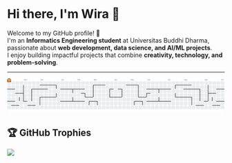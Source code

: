 # Hi there, I'm Wira 👋

Welcome to my GitHub profile! 🚀  
I'm an **Informatics Engineering student** at Universitas Buddhi Dharma, passionate about **web development, data science, and AI/ML projects**.  
I enjoy building impactful projects that combine **creativity, technology, and problem-solving**.  

---

<picture>
  <source media="(prefers-color-scheme: dark)" srcset="https://raw.githubusercontent.com/Pannavira/Pannavira/output/pacman-contribution-graph-dark.svg">
  <source media="(prefers-color-scheme: light)" srcset="https://raw.githubusercontent.com/Pannavira/Pannavira/output/pacman-contribution-graph.svg">
  <img alt="pacman contribution graph" src="https://raw.githubusercontent.com/Pannavira/Pannavira/output/pacman-contribution-graph.svg">
</picture>




## 🏆 GitHub Trophies
![](https://github-profile-trophy.vercel.app/?username=Pannavira&theme=radical&no-frame=false&no-bg=false&margin-w=4)

<!-- Proudly created with GPRM ( https://gprm.itsvg.in ) -->
<!--
**Pannavira/Pannavira** is a ✨ _special_ ✨ repository because its `README.md` (this file) appears on your GitHub profile.

Here are some ideas to get you started:

- 🔭 I’m currently working on ...
- 🌱 I’m currently learning ...
- 👯 I’m looking to collaborate on ...
- 🤔 I’m looking for help with ...
- 💬 Ask me about ...
- 📫 How to reach me: ...
- 😄 Pronouns: ...
- ⚡ Fun fact: ...
-->
